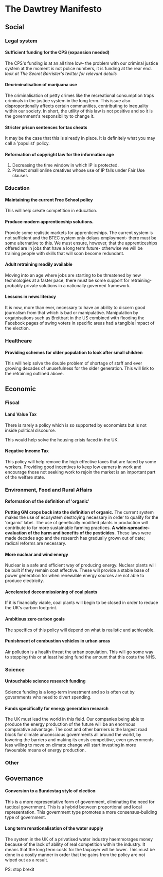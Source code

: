 # The Dawtrey Manifesto


## Social


### Legal system

#### Sufficient funding for the CPS (expansion needed) 

The CPS's funding is at an all time low- the problem with our criminal justice system at the moment is not police numbers, it is funding at the rear end. 
*look at The Secret Barrister's twitter for relevant details*

#### Decriminalisation of marijuana use

The criminalisation of petty crimes like the recreational consumption traps criminals in the justice system in the long term. This issue also disproportionally affects certain communities, contributing to inequality within our society. In short, the utility of this law is not positive and so it is the government's responsibility to change it. 

#### Stricter prison sentences for tax cheats

It may be the case that this is already in place. It is definitely what you may call a 'populist' policy.


#### Reformation of copyright law for the information age

1. Decreasing the time window in which IP is protected.
1. Protect small online creatives whose use of IP falls under Fair Use clauses
### Education

#### Maintaining the current Free School policy 

This will help create competition in education.

#### Produce modern apprenticeship solutions. 

Provide some realistic markets for apprenticeships. The current system is not sufficient and the BTEC system only delays employment- there must be some alternative to this.  We must ensure, however, that the apprenticeships offered are in jobs that have a long term future- otherwise we will be training people with skills that will soon become redundant. 


#### Adult retraining readily available

Moving into an age where jobs are starting to be threatened by new technologies at a faster 
pace, there must be some support for retraining- probably private solutions in a nationally governed framework. 

#### Lessons in news literacy

It is now, more than ever, necessary to have an ability to discern good journalism from that which is bad or manipulative. Manipulation by orgatnisations such as Breitbart in the US combined with flooding the Facebook pages of swing voters in specific areas had a tangible impact of the election. 

### Healthcare

#### Providing schemes for older population to look after small children

This will help solve the double problem of shortage of staff and ever growing decades of unusefulness for the older generation. This will link to the retraining outlined above.

## Economic

### Fiscal

#### Land Value Tax

There is rarely a policy which is so supported by economists but is not inside political discourse. 

This would help solve the housing crisis faced in the UK. 

#### Negative Income Tax

This policy will help remove the high effective taxes that are faced by some workers. Providing good incentives to keep low earners in work and encourage those not seeking work to rejoin the market is an important part of the welfare state.  

### Environment, Food and Rural Affairs

#### Reformation of the definition of 'organic'

**Putting GM crops back into the definition of organic.**
 The current system makes the use of ecosystem destroying necessary in order to qualify for the 'organic' label. The use of genetically modified plants in production will contribute to far more sustainable farming practices. 
**A wide-spread re-evaluation of the harm and benefits of the pesticides.**
These laws were made decades ago and the research has gradually grown out of date; radical reforms are necessary. 

#### More nuclear and wind energy

Nuclear is a safe and efficient way of producing energy. Nuclear plants will be built if they remain cost effective. These will provide a stable base of power generation for when renewable energy sources are not able to produce electricity. 

#### Accelerated decommissioning of coal plants

If it is financially viable, coal plants will begin to be closed in order to reduce the UK's carbon footprint. 

#### Ambitious zero carbon goals

The specifics of this policy will depend on what is realistic and achievable. 

#### Punishment of combustion vehicles in urban areas

Air pollution is a health threat the urban population. This will go some way to stopping this or at least helping fund the amount that this costs the NHS. 

### Science

#### Untouchable science research funding

Science funding is a long-term investment and so is often cut by governments who need to divert spending.  

####  Funds specifically for energy generation research

The UK must lead the world in this field. Our companies being able to produce the energy production of the future will be an enormous comparative advantage. The cost and other barriers is the largest road block for climate unconscious governments all around the world, by lowering the barriers and making its costs competitive, even governments less willing to move on climate change will start investing in more favourable means of energy production. 

### Other


## Governance

#### Conversion to a Bundestag style of election

This is a more representative form of government, eliminating the need for tactical government. This is a hybrid between proportional and local representation. This government type promotes a more consensus-building type of government.

#### Long term renationalisation of the water supply

The system in the UK of a privatised water industry haemmorages money because of the lack of ability of real competition within the industry. It means that the long term costs for the taxpayer will be lower. This must be done in a costly manner in order that the gains from the policy are not wiped out as a result.  


PS: stop brexit


